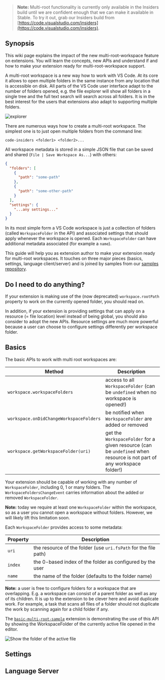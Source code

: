 >**Note:** Multi-root functionality is currently only available in the Insiders build until we are confident enough that we can make it available in Stable. To try it out, grab our Insiders build from [https://code.visualstudio.com/insiders](https://code.visualstudio.com/insiders).

## Synopsis

This wiki page explains the impact of the new multi-root-workspace feature on extensions. You will learn the concepts, new APIs and understand if and how to make your extension ready for multi-root-workspace support.

A multi-root workspace is a new way how to work with VS Code. At its core it allows to open multiple folders in the same instance from any location that is accessible on disk. All parts of the VS Code user interface adapt to the number of folders opened, e.g. the file explorer will show all folders in a single tree and the full text search will search across all folders. It is in the best interest for the users that extensions also adapt to supporting multiple folders.

![explorer](https://user-images.githubusercontent.com/900690/30064942-9dc2e608-9253-11e7-9f01-5b18f3e90065.png)

There are numerous ways how to create a multi-root workspace. The simplest one is to just open multiple folders from the command line: 

```
code-insiders <folder1> <folder2>...
```

All workspace metadata is stored in a simple JSON file that can be saved and shared (`File | Save Workspace As...`) with others:

```json
{
  "folders": [
    {
      "path": "some-path"
    },
    {
      "path": "some-other-path"
    }
  ],
  "settings": {
    "...any settings..."
  }
}
```

In its most simple form a VS Code workspace is just a collection of folders (called `WorkspaceFolder` in the API) and associated settings that should apply whenever the workspace is opened. Each `WorkspaceFolder` can have additional metadata associated (for example a `name`).

This guide will help you as extension author to make your extension ready for multi-root workspaces. It touches on three major pieces (basics, settings, language client/server) and is joined by samples from our [samples repository](https://github.com/Microsoft/vscode-extension-samples). 

## Do I need to do anything?

If your extension is making use of the (now deprecated) `workspace.rootPath` property to work on the currently opened folder, you should read on. 

In addition, if your extension is providing settings that can apply on a resource (= file location) level instead of being global, you should also consider to adopt the new APIs. Resource settings are much more powerful because a user can choose to configure settings differently per workspace folder.

## Basics

The basic APIs to work with multi root workspaces are:

Method|Description
---|-------
`workspace.workspaceFolders`| access to all `WorkspaceFolder` (can be `undefined` when no workspace is opened!)
`workspace.onDidChangeWorkspaceFolders`| be notified when `WorkspaceFolder` are added or removed
`workspace.getWorkspaceFolder(uri)`|get the `WorkspaceFolder` for a given resource (can be `undefined` when resource is not part of any workspace folder!)

Your extension should be capable of working with any number of `WorkspaceFolder`, including 0, 1 or many folders. The `WorkspaceFoldersChangeEvent` carries information about the added or removed `WorkspaceFolder`.

**Note:** today we require at least one `WorkspaceFolder` within the workspace, so as a user you cannot open a workspace without folders. However, we will likely lift this limitation soon. 

Each `WorkspaceFolder` provides access to some metadata:

Property|Description
---|-------
`uri`| the resource of the folder (use `uri.fsPath` for the file path)
`index`| the 0-based index of the folder as configured by the user
`name`| the name of the folder (defaults to the folder name)

**Note:** a user is free to configure folders for a workspace that are overlapping. E.g. a workspace can consist of a parent folder as well as any of its children. It is up to the extension to be clever here and avoid duplicate work. For example, a task that scans all files of a folder should not duplicate the work by scanning again for a child folder if any. 

The [`basic-multi-root-sample`](https://github.com/Microsoft/vscode-extension-samples/tree/master/basic-multi-root-sample) extension is demonstrating the use of this API by showing the WorkspaceFolder of the currently active file opened in the editor.

![Show the folder of the active file](https://raw.githubusercontent.com/Microsoft/vscode-extension-samples/master/basic-multi-root-sample/preview.gif)

## Settings

## Language Server